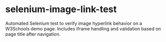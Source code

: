 # selenium-image-link-test
Automated Selenium test to verify image hyperlink behavior on a W3Schools demo page. Includes iframe handling and validation based on page title after navigation.
